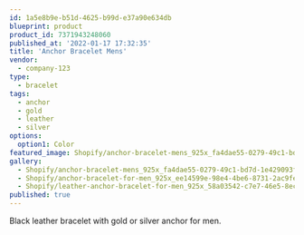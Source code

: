 ```yaml
---
id: 1a5e8b9e-b51d-4625-b99d-e37a90e634db
blueprint: product
product_id: 7371943248060
published_at: '2022-01-17 17:32:35'
title: 'Anchor Bracelet Mens'
vendor:
  - company-123
type:
  - bracelet
tags:
  - anchor
  - gold
  - leather
  - silver
options:
  option1: Color
featured_image: Shopify/anchor-bracelet-mens_925x_fa4dae55-0279-49c1-bd7d-1e429093fca0.jpg
gallery:
  - Shopify/anchor-bracelet-mens_925x_fa4dae55-0279-49c1-bd7d-1e429093fca0.jpg
  - Shopify/anchor-bracelet-for-men_925x_ee14599e-98e4-4be6-8731-2ac9fe43c63f.jpg
  - Shopify/leather-anchor-bracelet-for-men_925x_58a03542-c7e7-46e5-8ecc-3ea57ad01646.jpg
published: true
---
```

<p>Black leather bracelet with gold or silver anchor for men.</p>